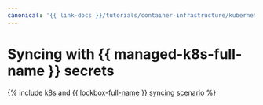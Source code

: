 ```yaml
---
canonical: '{{ link-docs }}/tutorials/container-infrastructure/kubernetes-lockbox-secrets'
---
```


# Syncing with {{ managed-k8s-full-name }} secrets

{% include [k8s and {{ lockbox-full-name }} syncing scenario](../../_tutorials/containers/kubernetes-lockbox-secrets.md) %}